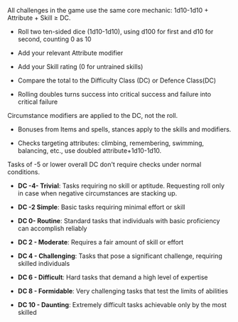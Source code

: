 All challenges in the game use the same core mechanic: 1d10-1d10 + Attribute + Skill  ≥ DC.

- Roll two ten-sided dice (1d10-1d10), using d100 for first and d10 for second, counting 0 as 10
    
- Add your relevant Attribute modifier
    
- Add your Skill rating (0 for untrained skills)
    
- Compare the total to the Difficulty Class (DC) or Defence Class(DC)
    
- Rolling doubles turns success into critical success and failure into critical failure
    

Circumstance modifiers are applied to the DC, not the roll.

- Bonuses from Items and spells, stances apply to the skills and modifiers.
    
- Checks targeting attributes: climbing, remembering, swimming, balancing, etc., use doubled attribute+1d10-1d10.
    

Tasks of -5 or lower overall DC don't require checks under normal conditions.  
  
 

- **DC -4- Trivial**: Tasks requiring no skill or aptitude. Requesting roll only in case when negative circumstances are stacking up.
    
- **DC -2 Simple**: Basic tasks requiring minimal effort or skill
    
- **DC 0- Routine**: Standard tasks that individuals with basic proficiency can accomplish reliably
    
- **DC 2 - Moderate**: Requires a fair amount of skill or effort
    
- **DC 4 - Challenging**: Tasks that pose a significant challenge, requiring skilled individuals
    
- **DC 6 - Difficult**: Hard tasks that demand a high level of expertise
    
- **DC 8 - Formidable**: Very challenging tasks that test the limits of abilities
    
- **DC 10 - Daunting**: Extremely difficult tasks achievable only by the most skilled